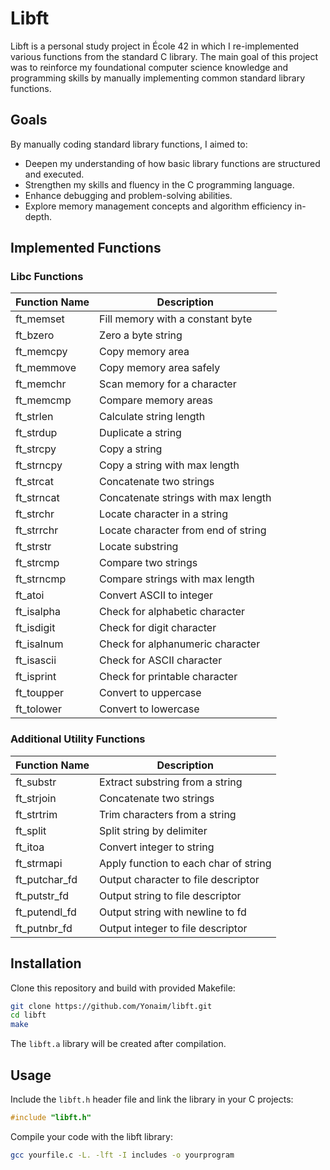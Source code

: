 # Libft

Libft is a personal study project in École 42 in which I re-implemented various functions from the standard C library. The main goal of this project was to reinforce my foundational computer science knowledge and programming skills by manually implementing common standard library functions.

## Goals

By manually coding standard library functions, I aimed to:

- Deepen my understanding of how basic library functions are structured and executed.
- Strengthen my skills and fluency in the C programming language.
- Enhance debugging and problem-solving abilities.
- Explore memory management concepts and algorithm efficiency in-depth.

## Implemented Functions

### Libc Functions

| Function Name | Description                        |
|---------------|------------------------------------|
| ft_memset     | Fill memory with a constant byte   |
| ft_bzero      | Zero a byte string                 |
| ft_memcpy     | Copy memory area                   |
| ft_memmove    | Copy memory area safely            |
| ft_memchr     | Scan memory for a character        |
| ft_memcmp     | Compare memory areas               |
| ft_strlen     | Calculate string length            |
| ft_strdup     | Duplicate a string                 |
| ft_strcpy     | Copy a string                      |
| ft_strncpy    | Copy a string with max length      |
| ft_strcat     | Concatenate two strings            |
| ft_strncat    | Concatenate strings with max length|
| ft_strchr     | Locate character in a string       |
| ft_strrchr    | Locate character from end of string|
| ft_strstr     | Locate substring                   |
| ft_strcmp     | Compare two strings                |
| ft_strncmp    | Compare strings with max length    |
| ft_atoi       | Convert ASCII to integer           |
| ft_isalpha    | Check for alphabetic character     |
| ft_isdigit    | Check for digit character          |
| ft_isalnum    | Check for alphanumeric character   |
| ft_isascii    | Check for ASCII character          |
| ft_isprint    | Check for printable character      |
| ft_toupper    | Convert to uppercase               |
| ft_tolower    | Convert to lowercase               |

### Additional Utility Functions

| Function Name | Description                           |
|---------------|---------------------------------------|
| ft_substr     | Extract substring from a string       |
| ft_strjoin    | Concatenate two strings               |
| ft_strtrim    | Trim characters from a string         |
| ft_split      | Split string by delimiter             |
| ft_itoa       | Convert integer to string             |
| ft_strmapi    | Apply function to each char of string |
| ft_putchar_fd | Output character to file descriptor   |
| ft_putstr_fd  | Output string to file descriptor      |
| ft_putendl_fd | Output string with newline to fd      |
| ft_putnbr_fd  | Output integer to file descriptor     |

## Installation

Clone this repository and build with provided Makefile:

```bash
git clone https://github.com/Yonaim/libft.git
cd libft
make
```

The `libft.a` library will be created after compilation.

## Usage

Include the `libft.h` header file and link the library in your C projects:

```c
#include "libft.h"
```

Compile your code with the libft library:

```bash
gcc yourfile.c -L. -lft -I includes -o yourprogram
```
